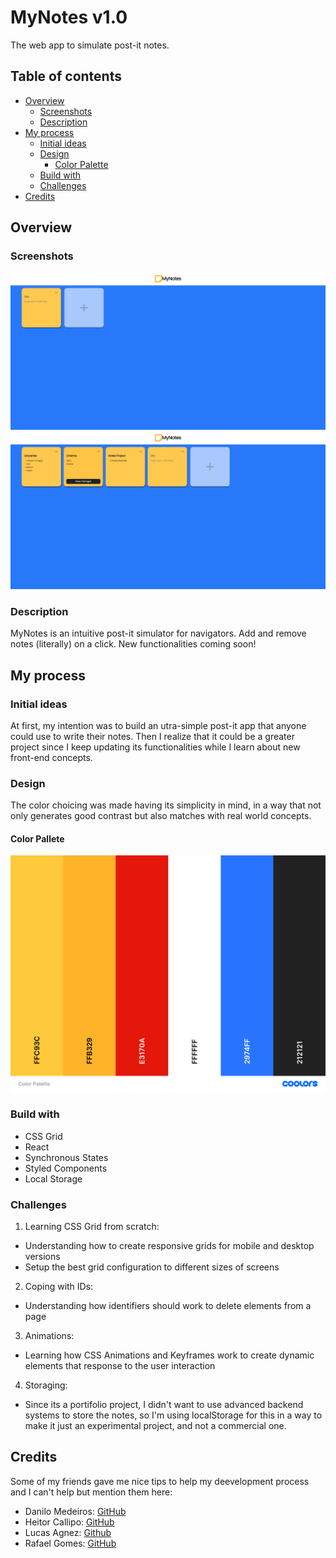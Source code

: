 # MyNotes v1.0

The web app to simulate post-it notes.

## Table of contents

- [Overview](#overview)
  - [Screenshots](#screenshot)
  - [Description](#description)
- [My process](#my-process)
  - [Initial ideas](#initial-ideas)
  - [Design](#design)
    - [Color Palette](#color-pallete)
  - [Build with](#build-with)
  - [Challenges](#challenges)
- [Credits](#credits)

## Overview

### Screenshots
![](./project-imgs/home.jpg)
![](./project-imgs/usage.jpg)

### Description

MyNotes is an intuitive post-it simulator for navigators. Add and remove notes (literally) on a click. New functionalities coming soon!

## My process

### Initial ideas

At first, my intention was to build an utra-simple post-it app that anyone could use to write their notes. Then I realize that it could be a greater project since I keep updating its functionalities while I learn about new front-end concepts.

### Design

The color choicing was made having its simplicity in mind, in a way that not only generates good contrast but also matches with real world concepts.

#### Color Pallete

![](./project-imgs/color-palette.png)

### Build with

- CSS Grid
- React
- Synchronous States
- Styled Components
- Local Storage

### Challenges

1. Learning CSS Grid from scratch:
- Understanding how to create responsive grids for mobile and desktop versions
- Setup the best grid configuration to different sizes of screens

2. Coping with IDs:
- Understanding how identifiers should work to delete elements from a page

3. Animations:
- Learning how CSS Animations and Keyframes work to create dynamic elements that response to the user interaction

4. Storaging:
- Since its a portifolio project, I didn't want to use advanced backend systems to store the notes, so I'm using localStorage for this in a way to make it just an experimental project, and not a commercial one.

## Credits

Some of my friends gave me nice tips to help my deevelopment process and I can't help but mention them here:

- Danilo Medeiros: [GitHub](https://github.com/Dhanilow15)
- Heitor Callipo: [GitHub](https://github.com/heitorcallipo)
- Lucas Agnez: [Github](https://github.com/LucasAgnez)
- Rafael Gomes: [GitHub](https://github.com/rafaelgdgs)

